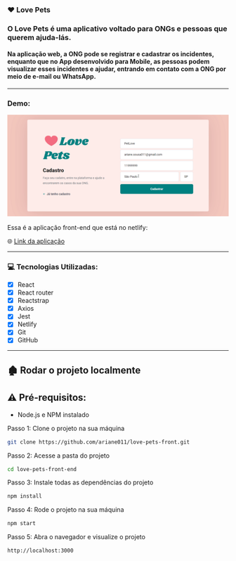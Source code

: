 ### :heart: Love Pets

### O Love Pets é uma aplicativo voltado para ONGs e pessoas que querem ajuda-lás. 

#### Na aplicação web, a ONG pode se registrar e cadastrar os incidentes, enquanto que no App desenvolvido para Mobile, as pessoas podem visualizar esses incidentes  e ajudar, entrando em contato com a ONG por meio de e-mail ou WhatsApp.

****

### Demo:

![demo](./src/assets/demo.gif)

Essa é a aplicação front-end que está no netlify:

:globe_with_meridians: [Link da aplicação](https://lovepets.netlify.app/)

****

### :computer: Tecnologias Utilizadas:
 
- [x] React 
- [x] React router
- [x] Reactstrap
- [x] Axios
- [x] Jest
- [x] Netlify
- [x] Git
- [x] GitHub

****

## :derelict_house: Rodar o projeto localmente

## ⚠️ Pré-requisitos: 

- Node.js e NPM instalado


Passo 1: Clone o projeto na sua máquina

```sh
git clone https://github.com/ariane011/love-pets-front.git
```
Passo 2: Acesse a pasta do projeto

```sh
cd love-pets-front-end
```

Passo 3: Instale todas as dependências do projeto

```sh
npm install
```

Passo 4: Rode o projeto na sua máquina

```sh
npm start
```

Passo 5: Abra o navegador e visualize o projeto

```sh
http://localhost:3000
```
